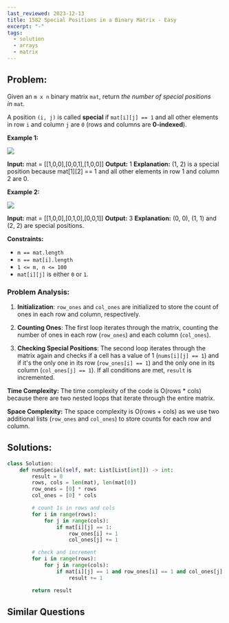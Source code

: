 ```yaml
---
last_reviewed: 2023-12-13
title: 1582 Special Positions in a Binary Matrix - Easy
excerpt: "-"
tags:
  - solution
  - arrays
  - matrix
---
```

## Problem:
Given an `m x n` binary matrix `mat`, return _the number of special positions in_ `mat`_._

A position `(i, j)` is called **special** if `mat[i][j] == 1` and all other elements in row `i` and column `j` are `0` (rows and columns are **0-indexed**).

**Example 1:**

![](https://assets.leetcode.com/uploads/2021/12/23/special1.jpg)

**Input:** mat = [[1,0,0],[0,0,1],[1,0,0]]
**Output:** 1
**Explanation:** (1, 2) is a special position because mat[1][2] == 1 and all other elements in row 1 and column 2 are 0.

**Example 2:**

![](https://assets.leetcode.com/uploads/2021/12/24/special-grid.jpg)

**Input:** mat = [[1,0,0],[0,1,0],[0,0,1]]
**Output:** 3
**Explanation:** (0, 0), (1, 1) and (2, 2) are special positions.

**Constraints:**

- `m == mat.length`
- `n == mat[i].length`
- `1 <= m, n <= 100`
- `mat[i][j]` is either `0` or `1`.

### Problem Analysis:
1. **Initialization**: `row_ones` and `col_ones` are initialized to store the count of ones in each row and column, respectively.
    
2. **Counting Ones**: The first loop iterates through the matrix, counting the number of ones in each row (`row_ones`) and each column (`col_ones`).
    
3. **Checking Special Positions**: The second loop iterates through the matrix again and checks if a cell has a value of 1 (`nums[i][j] == 1`) and if it's the only one in its row (`row_ones[i] == 1`) and the only one in its column (`col_ones[j] == 1`). If all conditions are met, `result` is incremented.
    

**Time Complexity:** The time complexity of the code is O(rows * cols) because there are two nested loops that iterate through the entire matrix.

**Space Complexity:** The space complexity is O(rows + cols) as we use two additional lists (`row_ones` and `col_ones`) to store counts for each row and column.

## Solutions:

```python
class Solution:
    def numSpecial(self, mat: List[List[int]]) -> int:
        result = 0
        rows, cols = len(mat), len(mat[0])
        row_ones = [0] * rows
        col_ones = [0] * cols

        # count 1s in rows and cols
        for i in range(rows):
            for j in range(cols):
                if mat[i][j] == 1:
                    row_ones[i] += 1
                    col_ones[j] += 1

        # check and increment
        for i in range(rows):
            for j in range(cols):
                if mat[i][j] == 1 and row_ones[i] == 1 and col_ones[j] == 1:
                    result += 1

        return result        
```

## Similar Questions
